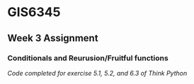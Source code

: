 # GIS6345
## Week 3 Assignment
### Conditionals and Reurusion/Fruitful functions
*Code completed for exercise 5.1, 5.2, and 6.3 of Think Python*
